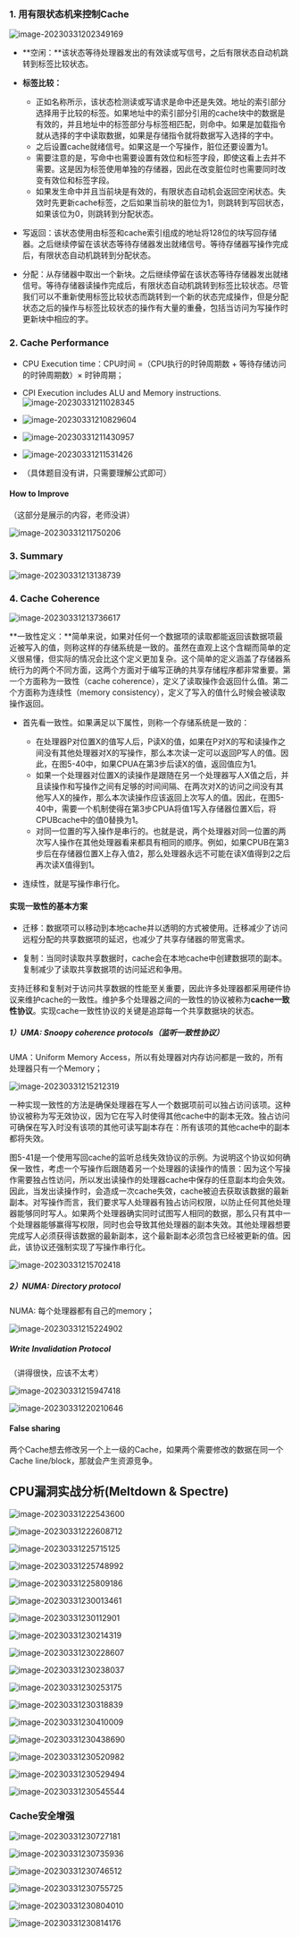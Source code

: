 ### 1. 用有限状态机来控制Cache

![image-20230331202349169](../img/3.30/image-20230331202349169.png)

- **空闲：**该状态等待处理器发出的有效读或写信号，之后有限状态自动机跳转到标签比较状态。
- **标签比较：**
    - 正如名称所示，该状态检测读或写请求是命中还是失效。地址的索引部分选择用于比较的标签。如果地址中的索引部分引用的cache块中的数据是有效的，并且地址中的标签部分与标签相匹配，则命中。如果是加载指令就从选择的字中读取数据，如果是存储指令就将数据写入选择的字中。
    - 之后设置cache就绪信号。如果这是一个写操作，脏位还要设置为1。
    - 需要注意的是，写命中也需要设置有效位和标签字段，即使这看上去并不需要。这是因为标签使用单独的存储器，因此在改变脏位时也需要同时改变有效位和标签字段。
    - 如果发生命中并且当前块是有效的，有限状态自动机会返回空闲状态。失效时先更新cache标签，之后如果当前块的脏位为1，则跳转到写回状态，如果该位为0，则跳转到分配状态。

- 写返回：该状态使用由标签和cache索引组成的地址将128位的块写回存储器。之后继续停留在该状态等待存储器发出就绪信号。等待存储器写操作完成后，有限状态自动机跳转到分配状态。
- 分配：从存储器中取出一个新块。之后继续停留在该状态等待存储器发出就绪信号。等待存储器读操作完成后，有限状态自动机跳转到标签比较状态。尽管我们可以不重新使用标签比较状态而跳转到一个新的状态完成操作，但是分配状态之后的操作与标签比较状态的操作有大量的重叠，包括当访问为写操作时更新块中相应的字。

### 2. Cache Performance

- CPU Execution time：CPU时间 =（CPU执行的时钟周期数 + 等待存储访问的时钟周期数）× 时钟周期；
-  CPI Execution includes ALU and Memory instructions.![image-20230331211028345](../img/3.30/image-20230331211028345.png)
- ![image-20230331210829604](../img/3.30/image-20230331210829604.png)

- ![image-20230331211430957](../img/3.30/image-20230331211430957.png)

- ![image-20230331211531426](../img/3.30/image-20230331211531426.png)

- （具体题目没有讲，只需要理解公式即可）

#### How to Improve

（这部分是展示的内容，老师没讲）

![image-20230331211750206](../img/3.30/image-20230331211750206.png)

### 3. Summary

![image-20230331213138739](../img/3.30/image-20230331213138739.png)

### 4. Cache Coherence

![image-20230331213736617](../img/3.30/image-20230331213736617.png)

**一致性定义：**简单来说，如果对任何一个数据项的读取都能返回该数据项最近被写入的值，则称这样的存储系统是一致的。虽然在直观上这个含糊而简单的定义很易懂，但实际的情况会比这个定义更加复杂。这个简单的定义涵盖了存储器系统行为的两个不同方面，这两个方面对于编写正确的共享存储程序都非常重要。第一个方面称为一致性（cache coherence），定义了读取操作会返回什么值。第二个方面称为连续性（memory consistency），定义了写入的值什么时候会被读取操作返回。

- 首先看一致性。如果满足以下属性，则称一个存储系统是一致的：
    - 在处理器P对位置X的值写人后，P读X的值，如果在P对X的写和读操作之间没有其他处理器对X的写操作，那么本次读一定可以返回P写人的值。因此，在图5-40中，如果CPUA在第3步后读X的值，返回值应为1。
    - 如果一个处理器对位置X的读操作是跟随在另一个处理器写人X值之后，并且读操作和写操作之间有足够的时间间隔、在两次对X的访问之间没有其他写人X的操作，那么本次读操作应该返回上次写人的值。因此，在图5-40中，需要一个机制使得在第3步CPUA将值1写入存储器位置X后，将CPUBcache中的值0替换为1。
    - 对同一位置的写入操作是串行的。也就是说，两个处理器对同一位置的两次写人操作在其他处理器看来都具有相同的顺序。例如，如果CPUB在第3步后在存储器位置X上存入值2，那么处理器永远不可能在读X值得到2之后再次读X值得到1。

- 连续性，就是写操作串行化。

#### 实现一致性的基本方案

- 迁移：数据项可以移动到本地cache并以透明的方式被使用。迁移减少了访问远程分配的共享数据项的延迟，也减少了共享存储器的带宽需求。

- 复制：当同时读取共享数据时，cache会在本地cache中创建数据项的副本。复制减少了读取共享数据项的访问延迟和争用。

支持迁移和复制对于访问共享数据的性能至关重要，因此许多处理器都采用硬件协议来维护cache的一致性。维护多个处理器之间的一致性的协议被称为**cache一致性协议**。实现cache一致性协议的关键是追踪每一个共享数据块的状态。

##### 1）UMA: Snoopy coherence protocols（监听一致性协议）

UMA：Uniform Memory Access，所以有处理器对内存访问都是一致的，所有处理器只有一个Memory；

![image-20230331215212319](../img/3.30/image-20230331215212319.png)

一种实现一致性的方法是确保处理器在写人一个数据项前可以独占访问该项。这种协议被称为写无效协议，因为它在写入时使得其他cache中的副本无效。独占访问可确保在写入时没有该项的其他可读写副本存在：所有该项的其他cache中的副本都将失效。

图5-41是一个使用写回cache的监听总线失效协议的示例。为说明这个协议如何确保一致性，考虑一个写操作后跟随着另一个处理器的读操作的情景：因为这个写操作需要独占性访问，所以发出读操作的处理器cache中保存的任意副本均会失效。因此，当发出读操作时，会造成一次cache失效，cache被迫去获取该数据的最新副本。对写操作而言，我们要求写人处理器有独占访问权限，以防止任何其他处理器能够同时写人。如果两个处理器确实同时试图写人相同的数据，那么只有其中一个处理器能够赢得写权限，同时也会导致其他处理器的副本失效。其他处理器想要完成写人必须获得该数据的最新副本，这个最新副本必须包含已经被更新的值。因此，该协议还强制实现了写操作串行化。

![image-20230331215702418](../img/3.30/image-20230331215702418.png)

##### 2）NUMA: Directory protocol

NUMA: 每个处理器都有自己的memory；

![image-20230331215224902](../img/3.30/image-20230331215224902.png)

##### Write Invalidation Protocol

（讲得很快，应该不太考）

![image-20230331215947418](../img/3.30/image-20230331215947418.png)

![image-20230331220210646](../img/3.30/image-20230331220210646.png)

#### False sharing

两个Cache想去修改另一个上一级的Cache，如果两个需要修改的数据在同一个Cache line/block，那就会产生资源竞争。

## CPU漏洞实战分析(Meltdown & Spectre)

![image-20230331222543600](../img/3.30/image-20230331222543600.png)

![image-20230331222608712](../img/3.30/image-20230331222608712.png)

![image-20230331225715125](../img/3.30/image-20230331225715125.png)

![image-20230331225748992](../img/3.30/image-20230331225748992.png)

![image-20230331225809186](../img/3.30/image-20230331225809186.png)

![image-20230331230013461](../img/3.30/image-20230331230013461.png)

![image-20230331230112901](../img/3.30/image-20230331230112901.png)

![image-20230331230214319](../img/3.30/image-20230331230214319.png)

![image-20230331230228607](../img/3.30/image-20230331230228607.png)

![image-20230331230238037](../img/3.30/image-20230331230238037.png)

![image-20230331230253175](../img/3.30/image-20230331230253175.png)

![image-20230331230318839](../img/3.30/image-20230331230318839.png)

![image-20230331230410009](../img/3.30/image-20230331230410009.png)

![image-20230331230438690](../img/3.30/image-20230331230438690.png)

![image-20230331230520982](../img/3.30/image-20230331230520982.png)

![image-20230331230529494](../img/3.30/image-20230331230529494.png)

![image-20230331230545544](../img/3.30/image-20230331230545544.png)

### Cache安全增强

![image-20230331230727181](../img/3.30/image-20230331230727181.png)

![image-20230331230735936](../img/3.30/image-20230331230735936.png)

![image-20230331230746512](../img/3.30/image-20230331230746512.png)

![image-20230331230755725](../img/3.30/image-20230331230755725.png)

![image-20230331230804010](../img/3.30/image-20230331230804010.png)

![image-20230331230814176](../img/3.30/image-20230331230814176.png)
